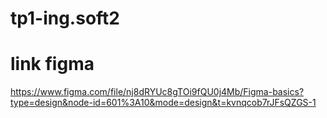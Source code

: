 ﻿# tp1-ing.soft2
# link figma
https://www.figma.com/file/nj8dRYUc8gTOi9fQU0j4Mb/Figma-basics?type=design&node-id=601%3A10&mode=design&t=kvnqcob7rJFsQZGS-1
